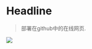 # Headline

> 部署在github中的在线网页.


<img id="zoom-margin" src="https://medium-zoom.francoischalifour.com/image-2.ddbb59d5.jpg" >

